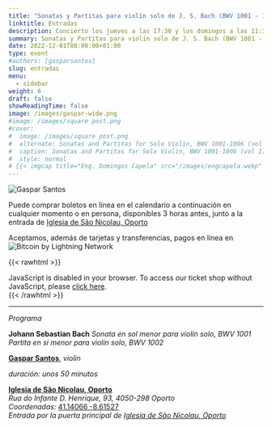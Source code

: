 ```yaml
---
title: "Sonatas y Partitas para violín solo de J. S. Bach (BWV 1001 - 1002)"
linktitle: Entradas
description: Concierto los jueves a las 17:30 y los domingos a las 11:30 en la Iglesia de São Nicolau, Oporto, Portugal
summary: Sonatas y Partitas para violín solo de J. S. Bach (BWV 1001 - 1002), Gaspar Santos, violín, en la Iglesia de São Nicolau, Oporto
date: 2022-12-01T00:00:00+01:00
type: event
#authors: [gasparsantos]
slug: entradas
menu:
  - sidebar
weight: 6
draft: false
showReadingTime: false
image: /images/gaspar-wide.png
#image: /images/square post.png
#cover:
#  image: /images/square post.png
#  alternate: Sonatas and Partitas for Solo Violin, BWV 1001-1006 (vol I) a
#  caption: Sonatas and Partitas for Solo Violin, BWV 1001-1006 (vol I)
#  style: normal
# {{< imgcap title="Eng. Domingos Capela" src="/images/engcapela.webp" >}}
---
```


![Gaspar Santos](/images/gaspar-wide.png)

Puede comprar boletos en línea en el calendario a continuación en cualquier momento o en persona, disponibles 3 horas antes, junto a la entrada de [Iglesia de São Nicolau, Oporto](https://pt.wikipedia.org/wiki/Igreja_de_S%C3%A3o_Nicolau_(Porto))

Aceptamos, además de tarjetas y transferencias, pagos en línea en ![Bitcoin by Lightning Network](/images/bitcoinsmall.png)

{{< rawhtml >}}
<link rel="stylesheet" type="text/css" href="https://pretix.eu/gfs/bach2022/widget/v1.css">
<script type="text/javascript" src="https://pretix.eu/widget/v1.es.js" async></script>

<pretix-widget event="https://pretix.eu/gfs/bach2022/"></pretix-widget>
<noscript>
   <div class="pretix-widget">
        <div class="pretix-widget-info-message">
            JavaScript is disabled in your browser. To access our ticket shop without JavaScript, please <a target="_blank" rel="noopener" href="https://pretix.eu/gfs/bach2022/">click here</a>.
        </div>
    </div>
</noscript>
{{< /rawhtml >}}

---

*Programa*

**Johann Sebastian Bach**
*Sonata en sol menor para violín solo, BWV 1001*
*Partita en si menor para violín solo, BWV 1002*

**[Gaspar Santos](/es/)**, *violín*

*duración: unos 50 minutos*

**[Iglesia de São Nicolau, Oporto](https://pt.wikipedia.org/wiki/Igreja_de_S%C3%A3o_Nicolau_(Porto))**  
*Rua do Infante D. Henrique, 93, 4050-298 Oporto*  
*Coordenadas:* [41.14066 -8.61527](https://goo.gl/maps/DJJ3sznjKx6BajTA7 "Google Maps")  
*Entrada por la puerta principal de [Iglesia de São Nicolau, Oporto](https://pt.wikipedia.org/wiki/Igreja_de_S%C3%A3o_Nicolau_(Porto))*  

[Igreja de São Nicolau, Porto]: https://pt.wikipedia.org/wiki/Igreja_de_S%C3%A3o_Nicolau_(Porto)
